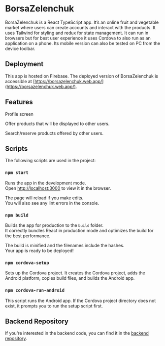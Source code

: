# BorsaZelenchuk
BorsaZelenchuk is a React TypeScript app. It’s an online fruit and vegetable market where users can create accounts and interact with the products. It uses Tailwind for styling and redux for state management. It can run in browsers but for best user experience it uses Cordova to also run as an application on a phone. Its mobile version can also be tested on PC from the device toolbar. 

## Deployment

This app is hosted on Firebase. The deployed version of BorsaZelenchuk is accessible at [https://borsazelenchuk.web.app/](https://borsazelenchuk.web.app/).

## Features

Profile screen

Offer products that will be displayed to other users.

Search/reserve products offered by other users.


## Scripts
The following scripts are used in the project:

### `npm start`
Runs the app in the development mode.\
Open [http://localhost:3000](http://localhost:3000) to view it in the browser.

The page will reload if you make edits.\
You will also see any lint errors in the console.

### `npm build`
Builds the app for production to the `build` folder.\
It correctly bundles React in production mode and optimizes the build for the best performance.

The build is minified and the filenames include the hashes.\
Your app is ready to be deployed!

### `npm cordova-setup`
Sets up the Cordova project. It creates the Cordova project, adds the Android platform, copies build files, and builds the Android app.
### `npm cordova-run-android`
This script runs the Android app. If the Cordova project directory does not exist, it prompts you to run the setup script first.


## Backend Repository

If you're interested in the backend code, you can find it in the [backend repository](https://github.com/KubretiMC/borsa-zelenchuk--backend).


